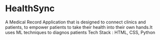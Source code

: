 # HealthSync
A Medical Record Application that is designed to connect clinics and patients, to empower patients to take their health into their own hands.It uses ML techniques to diagnos patients 
Tech Stack : HTML, CSS, Python
